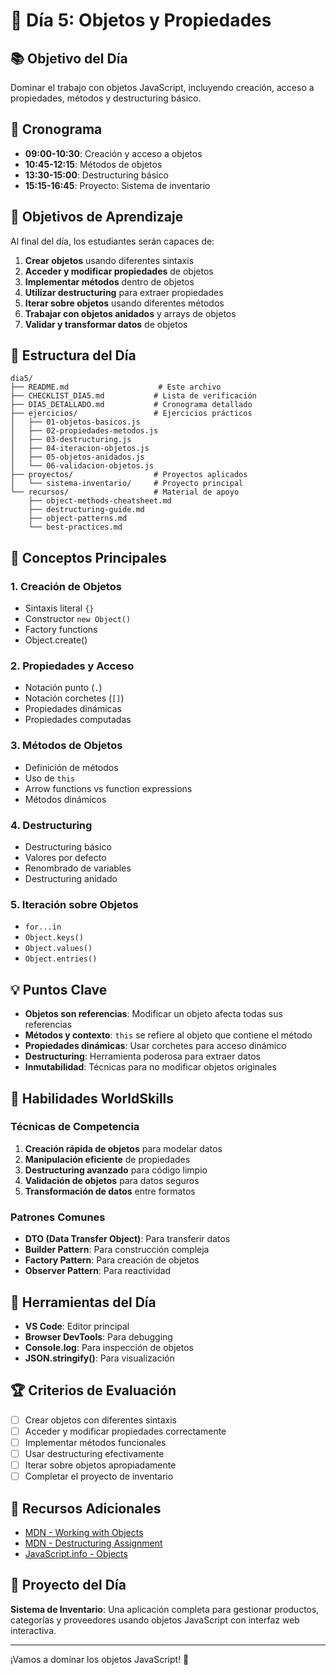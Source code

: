 # 🎯 Día 5: Objetos y Propiedades

## 📚 Objetivo del Día

Dominar el trabajo con objetos JavaScript, incluyendo creación, acceso a propiedades, métodos y destructuring básico.

## 📅 Cronograma

- **09:00-10:30**: Creación y acceso a objetos
- **10:45-12:15**: Métodos de objetos
- **13:30-15:00**: Destructuring básico
- **15:15-16:45**: Proyecto: Sistema de inventario

## 🎯 Objetivos de Aprendizaje

Al final del día, los estudiantes serán capaces de:

1. **Crear objetos** usando diferentes sintaxis
2. **Acceder y modificar propiedades** de objetos
3. **Implementar métodos** dentro de objetos
4. **Utilizar destructuring** para extraer propiedades
5. **Iterar sobre objetos** usando diferentes métodos
6. **Trabajar con objetos anidados** y arrays de objetos
7. **Validar y transformar datos** de objetos

## 📂 Estructura del Día

```
dia5/
├── README.md                    # Este archivo
├── CHECKLIST_DIA5.md           # Lista de verificación
├── DIA5_DETALLADO.md           # Cronograma detallado
├── ejercicios/                 # Ejercicios prácticos
│   ├── 01-objetos-basicos.js
│   ├── 02-propiedades-metodos.js
│   ├── 03-destructuring.js
│   ├── 04-iteracion-objetos.js
│   ├── 05-objetos-anidados.js
│   └── 06-validacion-objetos.js
├── proyectos/                  # Proyectos aplicados
│   └── sistema-inventario/     # Proyecto principal
└── recursos/                   # Material de apoyo
    ├── object-methods-cheatsheet.md
    ├── destructuring-guide.md
    ├── object-patterns.md
    └── best-practices.md
```

## 🧠 Conceptos Principales

### 1. Creación de Objetos

- Sintaxis literal `{}`
- Constructor `new Object()`
- Factory functions
- Object.create()

### 2. Propiedades y Acceso

- Notación punto (`.`)
- Notación corchetes (`[]`)
- Propiedades dinámicas
- Propiedades computadas

### 3. Métodos de Objetos

- Definición de métodos
- Uso de `this`
- Arrow functions vs function expressions
- Métodos dinámicos

### 4. Destructuring

- Destructuring básico
- Valores por defecto
- Renombrado de variables
- Destructuring anidado

### 5. Iteración sobre Objetos

- `for...in`
- `Object.keys()`
- `Object.values()`
- `Object.entries()`

## 💡 Puntos Clave

- **Objetos son referencias**: Modificar un objeto afecta todas sus referencias
- **Métodos y contexto**: `this` se refiere al objeto que contiene el método
- **Propiedades dinámicas**: Usar corchetes para acceso dinámico
- **Destructuring**: Herramienta poderosa para extraer datos
- **Inmutabilidad**: Técnicas para no modificar objetos originales

## 🎯 Habilidades WorldSkills

### Técnicas de Competencia

1. **Creación rápida de objetos** para modelar datos
2. **Manipulación eficiente** de propiedades
3. **Destructuring avanzado** para código limpio
4. **Validación de objetos** para datos seguros
5. **Transformación de datos** entre formatos

### Patrones Comunes

- **DTO (Data Transfer Object)**: Para transferir datos
- **Builder Pattern**: Para construcción compleja
- **Factory Pattern**: Para creación de objetos
- **Observer Pattern**: Para reactividad

## 🔧 Herramientas del Día

- **VS Code**: Editor principal
- **Browser DevTools**: Para debugging
- **Console.log**: Para inspección de objetos
- **JSON.stringify()**: Para visualización

## 🏆 Criterios de Evaluación

- [ ] Crear objetos con diferentes sintaxis
- [ ] Acceder y modificar propiedades correctamente
- [ ] Implementar métodos funcionales
- [ ] Usar destructuring efectivamente
- [ ] Iterar sobre objetos apropiadamente
- [ ] Completar el proyecto de inventario

## 📝 Recursos Adicionales

- [MDN - Working with Objects](https://developer.mozilla.org/en-US/docs/Web/JavaScript/Guide/Working_with_Objects)
- [MDN - Destructuring Assignment](https://developer.mozilla.org/en-US/docs/Web/JavaScript/Reference/Operators/Destructuring_assignment)
- [JavaScript.info - Objects](https://javascript.info/object)

## 🎉 Proyecto del Día

**Sistema de Inventario**: Una aplicación completa para gestionar productos, categorías y proveedores usando objetos JavaScript con interfaz web interactiva.

---

¡Vamos a dominar los objetos JavaScript! 🚀
